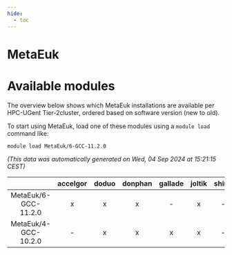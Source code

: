 ```yaml
---
hide:
  - toc
---
```


MetaEuk
=======

# Available modules


The overview below shows which MetaEuk installations are available per HPC-UGent Tier-2cluster, ordered based on software version (new to old).

To start using MetaEuk, load one of these modules using a `module load` command like:

```shell
module load MetaEuk/6-GCC-11.2.0
```

*(This data was automatically generated on Wed, 04 Sep 2024 at 15:21:15 CEST)*  

| |accelgor|doduo|donphan|gallade|joltik|shinx|skitty|
| :---: | :---: | :---: | :---: | :---: | :---: | :---: | :---: |
|MetaEuk/6-GCC-11.2.0|x|x|x|-|x|-|x|
|MetaEuk/4-GCC-10.2.0|-|x|x|x|x|-|x|

